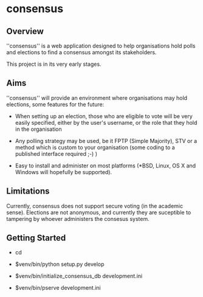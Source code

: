 consensus 
=========

Overview
--------

''consensus'' is a web application designed to help organisations hold polls 
and elections to find a consensus amongst its stakeholders.

This project is in its very early stages.

Aims
----

''consensus'' will provide an environment where organisations may hold 
elections, some features for the future:

  * When setting up an election, those who are eligible to vote will be very 
    easily specified, either by the user's username, or the role that they hold
    in the organisation

  * Any polling strategy may be used, be it FPTP (Simple Majority), STV or a
    method which is custom to your organisation (some coding to a published 
    interface required ;-) )

  * Easy to install and administer on most platforms (\*BSD, Linux, OS X and 
    Windows will hopefully be supported).
    
Limitations
-----------

Currently, consensus does not support secure voting (in the academic sense). 
Elections are not anonymous, and currently they are suceptible to tampering by
whoever administers the consesus system.

Getting Started
---------------

- cd <directory containing this file>

- $venv/bin/python setup.py develop

- $venv/bin/initialize_consensus_db development.ini

- $venv/bin/pserve development.ini

